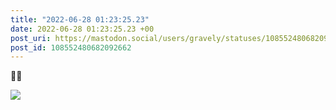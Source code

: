 ```yaml
---
title: "2022-06-28 01:23:25.23"
date: 2022-06-28 01:23:25.23 +00
post_uri: https://mastodon.social/users/gravely/statuses/108552480682092662
post_id: 108552480682092662
---
```

🤙🏼


![](/images/108552480257330246.jpg)

